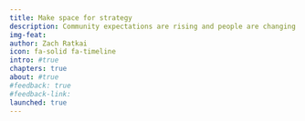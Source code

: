 ```yaml
---
title: Make space for strategy
description: Community expectations are rising and people are changing their relationship with local government. Shifts in culture, social justice, and expectation for service requires the public sector to be more strategic to meet increased expectations. This requires strategy, not only in outlining specific programs and policies, but also in governing as a whole.
img-feat: 
author: Zach Ratkai
icon: fa-solid fa-timeline
intro: #true
chapters: true
about: #true
#feedback: true
#feedback-link: 
launched: true
---
```


